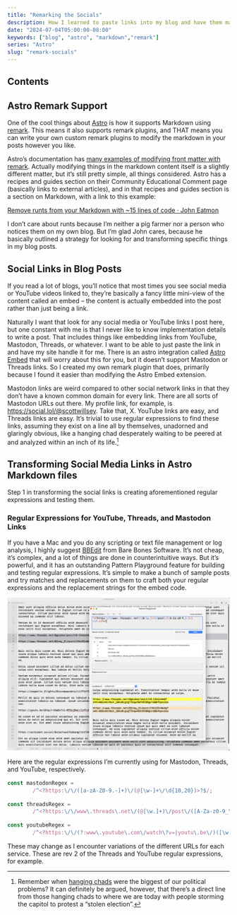 ```yaml
---
title: "Remarking the Socials"
description: How I learned to paste links into my blog and have them magically converted into amazing embeds.
date: "2024-07-04T05:00:00-08:00"
keywords: ["blog", "astro", "markdown","remark"]
series: "Astro"
slug: "remark-socials"
---
```

## Contents

## Astro Remark Support

One of the cool things about [Astro](https://astro.build) is how it supports Markdown using [remark](https://github.com/remarkjs/remark). This means it also supports remark plugins, and THAT means you can write your own custom remark plugins to modify the markdown in your posts however you like.

Astro’s documentation has [many examples of modifying front matter with remark](https://docs.astro.build/en/guides/content-collections/#modifying-frontmatter-with-remark). Actually modifying things in the markdown content itself is a slightly different matter, but it’s still pretty simple, all things considered. Astro has a recipes and guides section on their Community Educational Comment page (basically links to external articles), and in that recipes and guides section is a section on Markdown, with a link to this example:

[Remove runts from your Markdown with ~15 lines of code · John Eatmon](https://eatmon.co/blog/remove-runts-markdown)

I don’t care about runts because I’m neither a pig farmer nor a person who notices them on my own blog. But I’m glad John cares, because he basically outlined a strategy for looking for and transforming specific things in my blog posts.

## Social Links in Blog Posts

If you read a lot of blogs, you’ll notice that most times you see social media or YouTube videos linked to, they’re basically a fancy little mini-view of the content called an embed – the content is actually embedded into the post rather than just being a link.

Naturally I want that look for any social media or YouTube links I post here, but one constant with me is that I never like to know implementation details to write a post. That includes things like embedding links from YouTube, Mastodon, Threads, or whatever. I want to be able to just paste the link in and have my site handle it for me. There is an astro integration called [Astro Embed](https://astro-embed.netlify.app/) that will worry about this for you, but it doesn’t support Mastodon or Threads links. So I created my own remark plugin that does, primarily because I found it easier than modifying the Astro Embed extension.

Mastodon links are weird compared to other social network links in that they don’t have a known common domain for every link. There are all sorts of Mastodon URLs out there. My profile link, for example, is <https://social.lol/@scottwillsey>. Take that, X. YouTube links are easy, and Threads links are easy. It’s trivial to use regular expressions to find these links, assuming they exist on a line all by themselves, unadorned and glaringly obvious, like a hanging chad desperately waiting to be peered at and analyzed within an inch of its life.[^1]

## Transforming Social Media Links in Astro Markdown files

Step 1 in transforming the social links is creating aforementioned regular expressions and testing them.

### Regular Expressions for YouTube, Threads, and Mastodon Links

If you have a Mac and you do any scripting or text file management or log analysis, I highly suggest [BBEdit](https://www.barebones.com/products/bbedit/index.html) from Bare Bones Software. It’s not cheap, it’s complex, and a lot of things are done in counterintuitive ways. But it’s powerful, and it has an outstanding Pattern Playground feature for building and testing regular expressions. It’s simple to make a bunch of sample posts and try matches and replacements on them to craft both your regular expressions and the replacement strings for the embed code.

[![BBEdit Pattern Playground](../../assets/images/posts/BBEditPatternPlayground-AF19ED87-71D0-42DD-91E2-64601B7C2558.png)](/images/posts/BBEditPatternPlayground-AF19ED87-71D0-42DD-91E2-64601B7C2558.jpg)

Here are the regular expressions I’m currently using for Mastodon, Threads, and YouTube, respectively.

```javascript title="Mastodon regex"
const mastodonRegex =
        /^<?https:\/\/([a-zA-Z0-9.-]+)\/(@[\w-]+\/\d{10,20})>?$/;
```

```javascript title="Threads regex"
const threadsRegex =
        /^<?https:\/\/www\.threads\.net\/(@[\w.]+)\/post\/([A-Za-z0-9_\-]+)(\?.*)?>?$/;
```

```javascript title="YouTube regex"
const youtubeRegex =
        /^<?https:\/\/(?:www\.youtube\.com\/watch\?v=|youtu\.be\/)([\w-]+)(?:\S*)?>?$/;
```

These may change as I encounter variations of the different URLs for each service. These are rev 2 of the Threads and YouTube regular expressions, for example.

[^1]: Remember when [hanging chads](https://www.history.com/news/2000-election-bush-gore-votes-supreme-court) were the biggest of our political problems? It can definitely be argued, however, that there’s a direct line from those hanging chads to where we are today with people storming the capitol to protest a “stolen election”.
